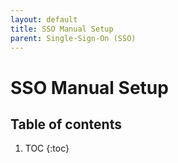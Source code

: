```yaml
---
layout: default
title: SSO Manual Setup
parent: Single-Sign-On (SSO)
---
```


# SSO Manual Setup

## Table of contents

1. TOC
{:toc}
